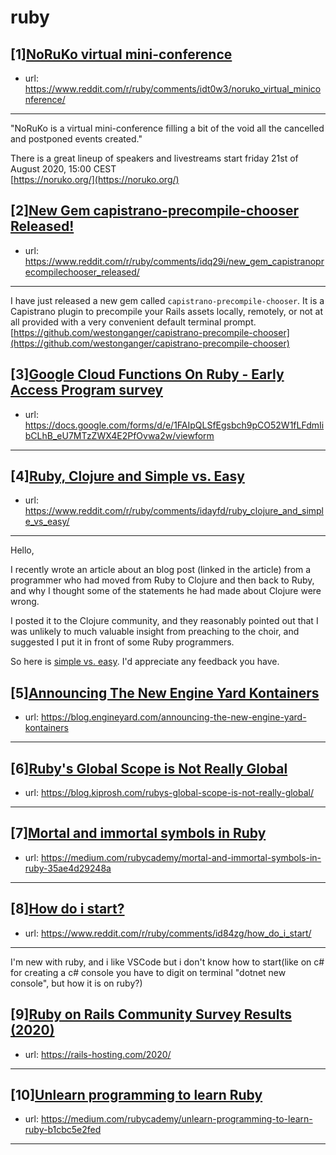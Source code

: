 # ruby
## [1][NoRuKo virtual mini-conference](https://www.reddit.com/r/ruby/comments/idt0w3/noruko_virtual_miniconference/)
- url: https://www.reddit.com/r/ruby/comments/idt0w3/noruko_virtual_miniconference/
---
"NoRuKo is a virtual mini-conference filling a bit of the void all the cancelled and postponed events created."

There is a great lineup of speakers and livestreams start friday 21st of August 2020, 15:00 CEST  
[https://noruko.org/](https://noruko.org/)
## [2][New Gem capistrano-precompile-chooser Released!](https://www.reddit.com/r/ruby/comments/idq29i/new_gem_capistranoprecompilechooser_released/)
- url: https://www.reddit.com/r/ruby/comments/idq29i/new_gem_capistranoprecompilechooser_released/
---
I have just released a new gem called `capistrano-precompile-chooser`. It is a Capistrano plugin to precompile your Rails assets locally, remotely, or not at all provided with a very convenient default terminal prompt. [https://github.com/westonganger/capistrano-precompile-chooser](https://github.com/westonganger/capistrano-precompile-chooser)
## [3][Google Cloud Functions On Ruby - Early Access Program survey](https://www.reddit.com/r/ruby/comments/idhs4l/google_cloud_functions_on_ruby_early_access/)
- url: https://docs.google.com/forms/d/e/1FAIpQLSfEgsbch9pCO52W1fLFdmIibCLhB_eU7MTzZWX4E2PfOvwa2w/viewform
---

## [4][Ruby, Clojure and Simple vs. Easy](https://www.reddit.com/r/ruby/comments/idayfd/ruby_clojure_and_simple_vs_easy/)
- url: https://www.reddit.com/r/ruby/comments/idayfd/ruby_clojure_and_simple_vs_easy/
---
Hello,

I recently wrote an article about an blog post (linked in the article) from a programmer who had moved from Ruby to Clojure and then back to Ruby, and why I thought some of the statements he had made about Clojure were wrong.

I posted it to the Clojure community, and they reasonably pointed out that I was unlikely to much valuable insight from preaching to the choir, and suggested I put it in front of some Ruby programmers. 

So here is [simple vs. easy](https://redpenguin101.github.io/posts/2020_08_18_simplevseasy.html). I'd appreciate any feedback you have.
## [5][Announcing The New Engine Yard Kontainers](https://www.reddit.com/r/ruby/comments/idf06l/announcing_the_new_engine_yard_kontainers/)
- url: https://blog.engineyard.com/announcing-the-new-engine-yard-kontainers
---

## [6][Ruby's Global Scope is Not Really Global](https://www.reddit.com/r/ruby/comments/id6922/rubys_global_scope_is_not_really_global/)
- url: https://blog.kiprosh.com/rubys-global-scope-is-not-really-global/
---

## [7][Mortal and immortal symbols in Ruby](https://www.reddit.com/r/ruby/comments/id6yt8/mortal_and_immortal_symbols_in_ruby/)
- url: https://medium.com/rubycademy/mortal-and-immortal-symbols-in-ruby-35ae4d29248a
---

## [8][How do i start?](https://www.reddit.com/r/ruby/comments/id84zg/how_do_i_start/)
- url: https://www.reddit.com/r/ruby/comments/id84zg/how_do_i_start/
---
I'm new with ruby, and i like VSCode but i don't know how to start(like on c# for creating a c# console you have to digit on terminal "dotnet new console",  but how it is on ruby?)
## [9][Ruby on Rails Community Survey Results (2020)](https://www.reddit.com/r/ruby/comments/icuaab/ruby_on_rails_community_survey_results_2020/)
- url: https://rails-hosting.com/2020/
---

## [10][Unlearn programming to learn Ruby](https://www.reddit.com/r/ruby/comments/id4x3n/unlearn_programming_to_learn_ruby/)
- url: https://medium.com/rubycademy/unlearn-programming-to-learn-ruby-b1cbc5e2fed
---

